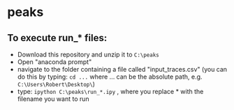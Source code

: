 # peaks
## To execute run_* files:
* Download this repository and unzip it to `C:\peaks`
* Open "anaconda prompt"
* navigate to the folder containing a file called "input_traces.csv" (you can do this by typing: `cd ...` where ... can be the absolute path, e.g. `C:\Users\Robert\Desktop\`)
* type: `ipython C:\peaks\run_*.ipy` , where you replace * with the filename you want to run
